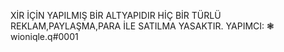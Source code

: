 XİR İÇİN YAPILMIŞ BİR ALTYAPIDIR HİÇ BİR TÜRLÜ REKLAM,PAYLAŞMA,PARA İLE SATILMA YASAKTIR.
YAPIMCI: ❃ wioniqle.q#0001
